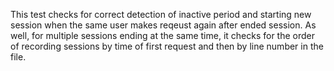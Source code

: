 This test checks for correct detection of inactive period and starting new session when the same user makes reqeust again after ended session. As well, for multiple sessions ending at the same time, it checks for the order of recording sessions by time of first request and then by line number in the file.
